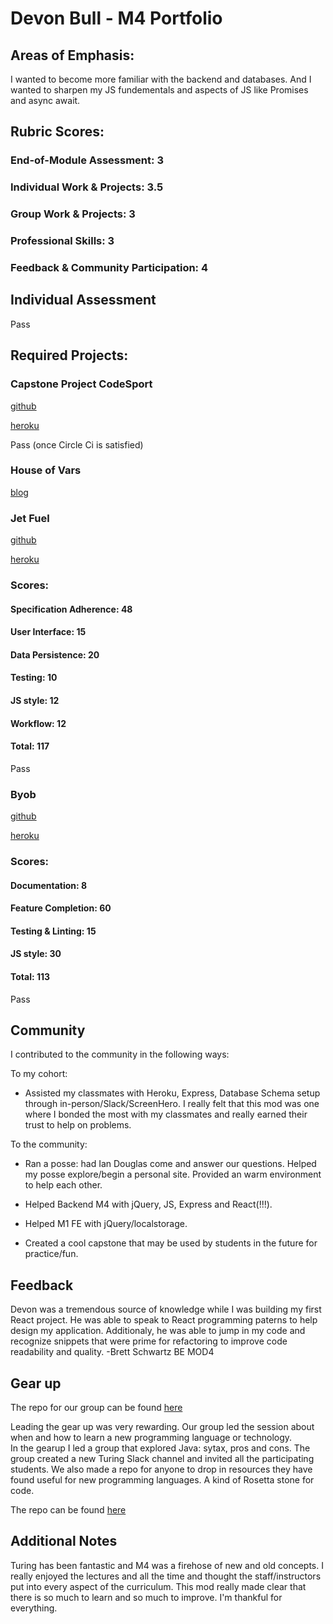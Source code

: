 # Devon Bull - M4 Portfolio 
 
 ## Areas of Emphasis:
 
 I wanted to become more familiar with the backend and databases.
 And I wanted to sharpen my JS fundementals and aspects of JS like Promises and async await.
 
 
 ## Rubric Scores:
 
 ### End-of-Module Assessment: 3
 ### Individual Work & Projects: 3.5
 ### Group Work & Projects: 3
 ### Professional Skills: 3
 ### Feedback & Community Participation: 4
 
 ## Individual Assessment
 
 Pass
 
 ## Required Projects:
 
 ### Capstone Project CodeSport
 
 [github](https://github.com/cjorda15/CodeSport)
 
 [heroku](https://sleepy-anchorage-74386.herokuapp.com/)
 
 Pass (once Circle Ci is satisfied)
 
 ### House of Vars
 [blog](https://medium.com/@DBULL7/open-source-atom-failures-and-the-wild-wild-west-eb05c828a0f7)

 ### Jet Fuel
 
 [github](https://github.com/jennPeavler/jetFuel)
 
 [heroku](https://shrtee.herokuapp.com/)
 
 ### Scores:
 #### Specification Adherence: 48
 #### User Interface: 15
 #### Data Persistence: 20
 #### Testing: 10
 #### JS style: 12
 #### Workflow: 12
 #### Total: 117
 Pass
 
 ### Byob
 
 [github](https://github.com/DBULL7/VoterData)
 
 [heroku](https://gentle-shelf-31018.herokuapp.com/api/v1/voters)
 
 ### Scores:
 #### Documentation: 8
 #### Feature Completion: 60
 #### Testing & Linting: 15
 #### JS style: 30
 #### Total: 113
 Pass
 
 ## Community
 
 I contributed to the community in the following ways:
 
 To my cohort:  
 
 * Assisted my classmates with Heroku, Express, Database Schema setup through in-person/Slack/ScreenHero. I really felt that this mod
 was one where I bonded the most with my classmates and really earned their trust to help on problems. 

 To the community:
 
 * Ran a posse: had Ian Douglas come and answer our questions. Helped my posse explore/begin a personal site. Provided an warm environment to help each other.
 
 * Helped Backend M4 with jQuery, JS, Express and React(!!!). 
 
 * Helped M1 FE with jQuery/localstorage.
 
 * Created a cool capstone that may be used by students in the future for practice/fun.
 
 
 ## Feedback
 
 Devon was a tremendous source of knowledge while I was building my first React project. 
 He was able to speak to React programming paterns to help design my application. 
 Additionaly, he was able to jump in my code and recognize snippets that were 
 prime for refactoring to improve code readability and quality.
 -Brett Schwartz BE MOD4
 
 
 ## Gear up
 
 The repo for our group can be found [here](https://github.com/VictoriaVasys/learning-a-new-language/blob/master/administrative/m4-gear-up-outline.md)
 
 Leading the gear up was very rewarding. Our group led the session about when and how to learn a new programming language or technology.  
 In the gearup I led a group that explored Java: sytax, pros and cons. The group created a new Turing Slack channel and invited all the participating students. We also made a repo for anyone to drop in resources 
 they have found useful for new programming languages. A kind of Rosetta stone for code.
 
 The repo can be found [here](https://github.com/VictoriaVasys/learning-a-new-language)
 
 
 ## Additional Notes
 
 Turing has been fantastic and M4 was a firehose of new and old concepts. I really enjoyed the lectures and all the time
 and thought the staff/instructors put into every aspect of the curriculum. This mod really made clear that there is so much to learn and so much to improve.
 I'm thankful for everything. 
 
 
